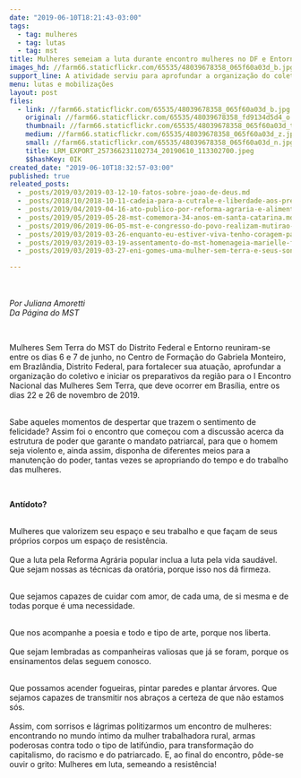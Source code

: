 ```yaml
---
date: "2019-06-10T18:21:43-03:00"
tags:
  - tag: mulheres
  - tag: lutas
  - tag: mst
title: Mulheres semeiam a luta durante encontro mulheres no DF e Entorno
images_hd: //farm66.staticflickr.com/65535/48039678358_065f60a03d_b.jpg
support_line: A atividade serviu para aprofundar a organização do coletivo e iniciar os preparativos da região para o I Encontro Nacional das Mulheres Sem Terra
menu: lutas e mobilizações
layout: post
files:
  - link: //farm66.staticflickr.com/65535/48039678358_065f60a03d_b.jpg
    original: //farm66.staticflickr.com/65535/48039678358_fd9134d5d4_o.jpg
    thumbnail: //farm66.staticflickr.com/65535/48039678358_065f60a03d_t.jpg
    medium: //farm66.staticflickr.com/65535/48039678358_065f60a03d_z.jpg
    small: //farm66.staticflickr.com/65535/48039678358_065f60a03d_n.jpg
    title: LRM_EXPORT_257366231102734_20190610_113302700.jpeg
    $$hashKey: 0IK
created_date: "2019-06-10T18:32:57-03:00"
published: true
releated_posts:
  - _posts/2019/03/2019-03-12-10-fatos-sobre-joao-de-deus.md
  - _posts/2018/10/2018-10-11-cadeia-para-a-cutrale-e-liberdade-aos-presos-politicos-do-mst.md
  - _posts/2019/04/2019-04-16-ato-publico-por-reforma-agraria-e-alimentacao-saudavel.md
  - _posts/2019/05/2019-05-28-mst-comemora-34-anos-em-santa-catarina.md
  - _posts/2019/06/2019-06-05-mst-e-congresso-do-povo-realizam-mutirao-para-revitalizar-colegio-publico-de-curitiba.md
  - _posts/2019/03/2019-03-26-enquanto-eu-estiver-viva-tenho-coragem-para-lutar.md
  - _posts/2019/03/2019-03-19-assentamento-do-mst-homenageia-marielle-franco-com-nome-de-uma-rua-no-parana.md
  - _posts/2019/03/2019-03-27-eni-gomes-uma-mulher-sem-terra-e-seus-sonhos-coletivos.md

---
```

<p><br />
<br />
<em>Por Juliana Amoretti<br />
Da P&aacute;gina do MST&nbsp;</em></p>

<p>&nbsp;</p>

<p>Mulheres Sem Terra do MST do Distrito Federal e Entorno reuniram-se entre os dias 6 e 7 de junho, no Centro de Forma&ccedil;&atilde;o do Gabriela Monteiro, em Brazl&acirc;ndia, Distrito Federal,&nbsp;para fortalecer sua atua&ccedil;&atilde;o, aprofundar a organiza&ccedil;&atilde;o do coletivo e iniciar os preparativos da regi&atilde;o para o I Encontro Nacional das Mulheres Sem Terra, que deve ocorrer em Bras&iacute;lia, entre os dias 22 e 26 de novembro de 2019.</p>

<p><br />
Sabe aqueles momentos de despertar que trazem o sentimento de felicidade? Assim foi&nbsp;o encontro que come&ccedil;ou&nbsp;com a discuss&atilde;o acerca&nbsp;da estrutura de poder que garante o mandato patriarcal, para que o homem seja violento e, ainda assim, disponha de diferentes meios para a manuten&ccedil;&atilde;o do poder, tantas vezes se apropriando do tempo e do trabalho das mulheres.</p>

<p>&nbsp;</p>

<p><strong>Ant&iacute;doto?</strong></p>

<p><br />
Mulheres que valorizem seu espa&ccedil;o e seu trabalho e que fa&ccedil;am de seus pr&oacute;prios corpos um espa&ccedil;o de resist&ecirc;ncia.<br />
<br />
Que a luta pela Reforma Agr&aacute;ria popular inclua a luta pela vida saud&aacute;vel. Que sejam nossas as t&eacute;cnicas da orat&oacute;ria, porque isso nos d&aacute; firmeza.</p>

<p><br />
Que sejamos capazes de cuidar com amor, de cada uma, de si mesma&nbsp;e de todas&nbsp;porque &eacute; uma necessidade.</p>

<p><br />
Que nos acompanhe a poesia e todo e tipo de arte, porque nos liberta.<br />
<br />
Que sejam lembradas as companheiras valiosas que j&aacute; se foram, porque os ensinamentos delas seguem conosco.</p>

<p><br />
Que possamos acender fogueiras, pintar&nbsp;paredes e plantar&nbsp;&aacute;rvores. Que sejamos capazes de transmitir nos abra&ccedil;os a certeza de que n&atilde;o estamos s&oacute;s.<br />
<br />
Assim, com sorrisos e l&aacute;grimas politizarmos um encontro de mulheres: encontrando no mundo &iacute;ntimo da mulher trabalhadora rural, armas poderosas contra todo o tipo de latif&uacute;ndio, para transforma&ccedil;&atilde;o do capitalismo, do racismo e do patriarcado. E, ao final do encontro, p&ocirc;de-se ouvir o grito: Mulheres em luta, semeando a resist&ecirc;ncia!</p>
